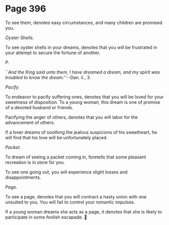 # Page 396
To see them, denotes easy circumstances, and many children are promised you.


_Oyster Shells_.


To see oyster shells in your dreams, denotes that you will be frustrated
in your attempt to secure the fortune of another.




P.


``_And the King said unto them, I have dreamed a dream,
and my spirit was troubled to know the dream_.''--Dan. ii., 3.


_Pacify_.


To endeavor to pacify suffering ones, denotes that you will be
loved for your sweetness of disposition. To a young woman,
this dream is one of promise of a devoted husband or friends.


Pacifying the anger of others, denotes that you will labor
for the advancement of others.


If a lover dreams of soothing the jealous suspicions of his sweetheart,
he will find that his love will be unfortunately placed.


_Packet_.


To dream of seeing a packet coming in, foretells that some pleasant
recreation is in store for you.


To see one going out, you will experience slight losses and disappointments.


_Page_.


To see a page, denotes that you will contract a hasty union with one unsuited
to you. You will fail to control your romantic impulses.


If a young woman dreams she acts as a page, it denotes that she
is likely to participate in some foolish escapade.

